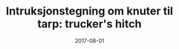 ---
title: "Intruksjonstegning om knuter til tarp: trucker's hitch"
date: 2017-08-01
categories:
    - svart hvit
tags: 
    - instruksjon
span: 2h
---